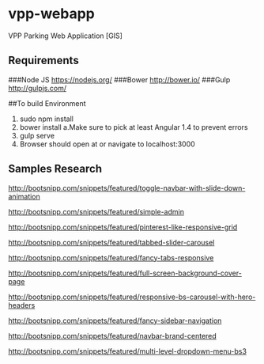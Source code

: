 # vpp-webapp
VPP Parking Web Application [GIS]

## Requirements
###Node JS https://nodejs.org/
###Bower http://bower.io/
###Gulp http://gulpjs.com/

##To build Environment
1. sudo npm install
2. bower install
  a.Make sure to pick at least Angular 1.4 to prevent errors
3. gulp serve
4. Browser should open at or navigate to localhost:3000


## Samples Research
http://bootsnipp.com/snippets/featured/toggle-navbar-with-slide-down-animation

http://bootsnipp.com/snippets/featured/simple-admin

http://bootsnipp.com/snippets/featured/pinterest-like-responsive-grid

http://bootsnipp.com/snippets/featured/tabbed-slider-carousel

http://bootsnipp.com/snippets/featured/fancy-tabs-responsive

http://bootsnipp.com/snippets/featured/full-screen-background-cover-page

http://bootsnipp.com/snippets/featured/responsive-bs-carousel-with-hero-headers

http://bootsnipp.com/snippets/featured/fancy-sidebar-navigation

http://bootsnipp.com/snippets/featured/navbar-brand-centered

http://bootsnipp.com/snippets/featured/multi-level-dropdown-menu-bs3
